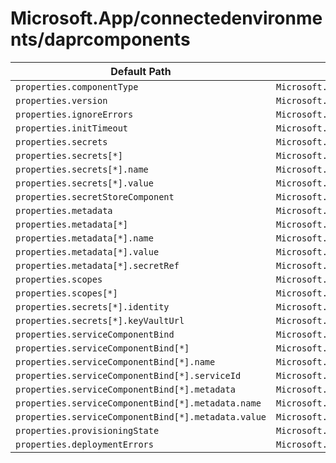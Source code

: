 # Microsoft.App/connectedenvironments/daprcomponents

| Default Path | Alias |
|---|---|
| `properties.componentType` | `Microsoft.App/connectedEnvironments/daprComponents/componentType` |
| `properties.version` | `Microsoft.App/connectedEnvironments/daprComponents/version` |
| `properties.ignoreErrors` | `Microsoft.App/connectedEnvironments/daprComponents/ignoreErrors` |
| `properties.initTimeout` | `Microsoft.App/connectedEnvironments/daprComponents/initTimeout` |
| `properties.secrets` | `Microsoft.App/connectedEnvironments/daprComponents/secrets` |
| `properties.secrets[*]` | `Microsoft.App/connectedEnvironments/daprComponents/secrets[*]` |
| `properties.secrets[*].name` | `Microsoft.App/connectedEnvironments/daprComponents/secrets[*].name` |
| `properties.secrets[*].value` | `Microsoft.App/connectedEnvironments/daprComponents/secrets[*].value` |
| `properties.secretStoreComponent` | `Microsoft.App/connectedEnvironments/daprComponents/secretStoreComponent` |
| `properties.metadata` | `Microsoft.App/connectedEnvironments/daprComponents/metadata` |
| `properties.metadata[*]` | `Microsoft.App/connectedEnvironments/daprComponents/metadata[*]` |
| `properties.metadata[*].name` | `Microsoft.App/connectedEnvironments/daprComponents/metadata[*].name` |
| `properties.metadata[*].value` | `Microsoft.App/connectedEnvironments/daprComponents/metadata[*].value` |
| `properties.metadata[*].secretRef` | `Microsoft.App/connectedEnvironments/daprComponents/metadata[*].secretRef` |
| `properties.scopes` | `Microsoft.App/connectedEnvironments/daprComponents/scopes` |
| `properties.scopes[*]` | `Microsoft.App/connectedEnvironments/daprComponents/scopes[*]` |
| `properties.secrets[*].identity` | `Microsoft.App/connectedEnvironments/daprComponents/secrets[*].identity` |
| `properties.secrets[*].keyVaultUrl` | `Microsoft.App/connectedEnvironments/daprComponents/secrets[*].keyVaultUrl` |
| `properties.serviceComponentBind` | `Microsoft.App/connectedEnvironments/daprComponents/serviceComponentBind` |
| `properties.serviceComponentBind[*]` | `Microsoft.App/connectedEnvironments/daprComponents/serviceComponentBind[*]` |
| `properties.serviceComponentBind[*].name` | `Microsoft.App/connectedEnvironments/daprComponents/serviceComponentBind[*].name` |
| `properties.serviceComponentBind[*].serviceId` | `Microsoft.App/connectedEnvironments/daprComponents/serviceComponentBind[*].serviceId` |
| `properties.serviceComponentBind[*].metadata` | `Microsoft.App/connectedEnvironments/daprComponents/serviceComponentBind[*].metadata` |
| `properties.serviceComponentBind[*].metadata.name` | `Microsoft.App/connectedEnvironments/daprComponents/serviceComponentBind[*].metadata.name` |
| `properties.serviceComponentBind[*].metadata.value` | `Microsoft.App/connectedEnvironments/daprComponents/serviceComponentBind[*].metadata.value` |
| `properties.provisioningState` | `Microsoft.App/connectedEnvironments/daprComponents/provisioningState` |
| `properties.deploymentErrors` | `Microsoft.App/connectedEnvironments/daprComponents/deploymentErrors` |

